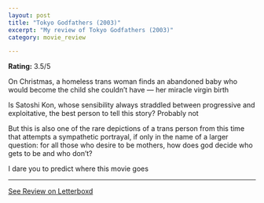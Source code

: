 ```yaml
---
layout: post
title: "Tokyo Godfathers (2003)"
excerpt: "My review of Tokyo Godfathers (2003)"
category: movie_review

---
```


**Rating:** 3.5/5

On Christmas, a homeless trans woman finds an abandoned baby who would become the child she couldn’t have — her miracle virgin birth

Is Satoshi Kon, whose sensibility always straddled between progressive and exploitative, the best person to tell this story? Probably not

But this is also one of the rare depictions of a trans person from this time that attempts a sympathetic portrayal, if only in the name of a larger question: for all those who desire to be mothers, how does god decide who gets to be and who don’t?

I dare you to predict where this movie goes

<hr>

[See Review on Letterboxd](https://boxd.it/3Q4tSB)
